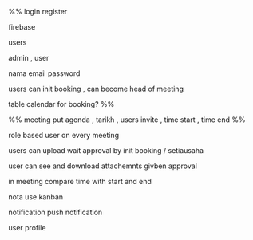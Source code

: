 %% login register

firebase 

users

admin , user


nama email password


users can  init booking , can become head of meeting

table calendar for booking? %%

%% meeting put agenda , tarikh , users invite , time start , time  end  %%


role based user on every meeting


users can upload wait approval by  init booking / setiausaha

user can see and download attachemnts givben approval


in meeting compare time with start and end



nota use kanban

notification push notification



user profile








